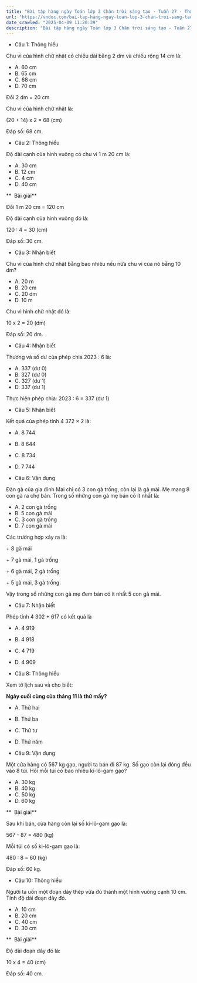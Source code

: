 ```yaml
---
title: "Bài tập hàng ngày Toán lớp 3 Chân trời sáng tạo - Tuần 27 - Thứ 3 gồm các câu hỏi tổng hợp nội dung trong bài Em làm được những gì? trang 48 được học ở Tuần 27 trong chương trình Toán lớp 3 Tập 2 Chân trời sáng tạo."
url: "https://vndoc.com/bai-tap-hang-ngay-toan-lop-3-chan-troi-sang-tao-tuan-27-thu-3-339347"
date_crawled: "2025-04-09 11:20:39"
description: "Bài tập hàng ngày Toán lớp 3 Chân trời sáng tạo - Tuần 27 - Thứ 3 gồm các câu hỏi tổng hợp nội dung trong bài Em làm được những gì? trang 48 được học ở Tuần 27 trong chương trình Toán lớp 3 Tập 2 Chân trời sáng tạo."
---
```


* Câu 1:  Thông hiểu

Chu vi của hình chữ nhật có chiều dài bằng 2 dm và chiều rộng 14 cm là:

  * A. 60 cm 
  * B. 65 cm 
  * C. 68 cm 
  * D. 70 cm 



Đổi 2 dm = 20 cm

Chu vi của hình chữ nhật là:

(20 + 14) x 2 = 68 (cm)

Đáp số: 68 cm.

* Câu 2:  Thông hiểu

Độ dài cạnh của hình vuông có chu vi 1 m 20 cm là:

  * A. 30 cm 
  * B. 12 cm 
  * C. 4 cm 
  * D. 40 cm 



**  Bài giải**

Đổi 1 m 20 cm = 120 cm

Độ dài cạnh của hình vuông đó là:

120 : 4 = 30 (cm)

Đáp số: 30 cm.

* Câu 3:  Nhận biết

Chu vi của hình chữ nhật bằng bao nhiêu nếu nửa chu vi của nó bằng 10 dm?

  * A. 20 m 
  * B. 20 cm 
  * C. 20 dm 
  * D. 10 m 



Chu vi hình chữ nhật đó là:

10 x 2 = 20 (dm)

Đáp số: 20 dm.

* Câu 4:  Nhận biết

Thương và số dư của phép chia 2023 : 6 là:

  * A. 337 (dư 0) 
  * B. 327 (dư 0) 
  * C. 327 (dư 1) 
  * D. 337 (dư 1) 



Thực hiện phép chia: 2023 : 6 = 337 (dư 1)

* Câu 5:  Nhận biết

Kết quả của phép tính 4 372 × 2 là:

  * A. 8 744 
  * B. 8 644 
  * C. 8 734 
  * D. 7 744 



* Câu 6:  Vận dụng

Đàn gà của gia đình Mai chỉ có 3 con gà trống, còn lại là gà mái. Mẹ mang 8 con gà ra chợ bán. Trong số những con gà mẹ bán có ít nhất là:

  * A. 2 con gà trống 
  * B. 5 con gà mái 
  * C. 3 con gà trống 
  * D. 7 con gà mái 



Các trường hợp xảy ra là:

\+ 8 gà mái

\+ 7 gà mái, 1 gà trống

\+ 6 gà mái, 2 gà trống

\+ 5 gà mái, 3 gà trống.

Vậy trong số những con gà mẹ đem bán có ít nhất 5 con gà mái.

* Câu 7:  Nhận biết

Phép tính 4 302 + 617 có kết quả là

  * A. 4 919 
  * B. 4 918 
  * C. 4 719 
  * D. 4 909 



* Câu 8:  Thông hiểu

Xem tờ lịch sau và cho biết:

**Ngày cuối cùng của tháng 11 là thứ mấy?**

  * A. Thứ hai 
  * B. Thứ ba 
  * C. Thứ tư 
  * D. Thứ năm 



* Câu 9:  Vận dụng

Một cửa hàng có 567 kg gạo, người ta bán đi 87 kg. Số gạo còn lại đóng đều vào 8 túi. Hỏi mỗi túi có bao nhiêu ki-lô-gam gạo?

  * A. 30 kg 
  * B. 40 kg 
  * C. 50 kg 
  * D. 60 kg 



**  Bài giải**

Sau khi bán, cửa hàng còn lại số ki-lô-gam gạo là:

567 - 87 = 480 (kg)

Mỗi túi có số ki-lô-gam gạo là:

480 : 8 = 60 (kg)

Đáp số: 60 kg.

* Câu 10:  Thông hiểu

Người ta uốn một đoạn dây thép vừa đủ thành một hình vuông cạnh 10 cm. Tính độ dài đoạn dây đó.

  * A. 10 cm 
  * B. 20 cm 
  * C. 40 cm 
  * D. 30 cm 



**  Bài giải**

Độ dài đoạn dây đó là:

10 x 4 = 40 (cm)

Đáp số: 40 cm.
